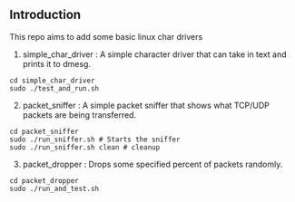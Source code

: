 ## Introduction

This repo aims to add some basic linux char drivers

1. simple_char_driver : A simple character driver that can take in text and prints it to dmesg. 
```
cd simple_char_driver
sudo ./test_and_run.sh
```

2. packet_sniffer : A simple packet sniffer that shows what TCP/UDP packets are being transferred.
```
cd packet_sniffer
sudo ./run_sniffer.sh # Starts the sniffer
sudo ./run_sniffer.sh clean # cleanup
```

3. packet_dropper : Drops some specified percent of packets randomly.
```
cd packet_dropper
sudo ./run_and_test.sh
```
